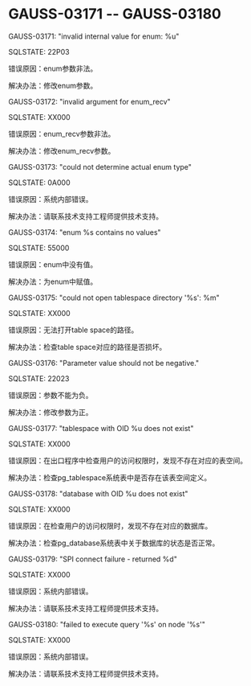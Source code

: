 # GAUSS-03171 -- GAUSS-03180<a name="ZH-CN_TOPIC_0302073086"></a>

GAUSS-03171: "invalid internal value for enum: %u"

SQLSTATE: 22P03

错误原因：enum参数非法。

解决办法：修改enum参数。

GAUSS-03172: "invalid argument for enum\_recv"

SQLSTATE: XX000

错误原因：enum\_recv参数非法。

解决办法：修改enum\_recv参数。

GAUSS-03173: "could not determine actual enum type"

SQLSTATE: 0A000

错误原因：系统内部错误。

解决办法：请联系技术支持工程师提供技术支持。

GAUSS-03174: "enum %s contains no values"

SQLSTATE: 55000

错误原因：enum中没有值。

解决办法：为enum中赋值。

GAUSS-03175: "could not open tablespace directory '%s': %m"

SQLSTATE: XX000

错误原因：无法打开table space的路径。

解决办法：检查table space对应的路径是否损坏。

GAUSS-03176: "Parameter value should not be negative."

SQLSTATE: 22023

错误原因：参数不能为负。

解决办法：修改参数为正。

GAUSS-03177: "tablespace with OID %u does not exist"

SQLSTATE: XX000

错误原因：在出口程序中检查用户的访问权限时，发现不存在对应的表空间。

解决办法：检查pg\_tablespace系统表中是否存在该表空间定义。

GAUSS-03178: "database with OID %u does not exist"

SQLSTATE: XX000

错误原因：在检查用户的访问权限时，发现不存在对应的数据库。

解决办法：检查pg\_database系统表中关于数据库的状态是否正常。

GAUSS-03179: "SPI connect failure - returned %d"

SQLSTATE: XX000

错误原因：系统内部错误。

解决办法：请联系技术支持工程师提供技术支持。

GAUSS-03180: "failed to execute query '%s' on node '%s'"

SQLSTATE: XX000

错误原因：系统内部错误。

解决办法：请联系技术支持工程师提供技术支持。

